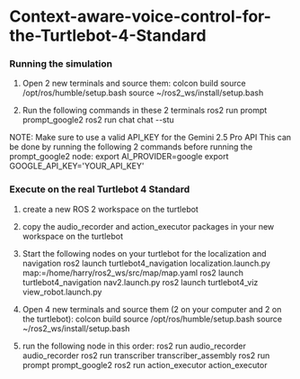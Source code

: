 # Context-aware-voice-control-for-the-Turtlebot-4-Standard

### Running the simulation

1. Open 2 new terminals and source them:
colcon build
source /opt/ros/humble/setup.bash
source ~/ros2_ws/install/setup.bash

2. Run the following commands in these 2 terminals
ros2 run prompt prompt_google2
ros2 run chat chat --stu

NOTE:
Make sure to use a valid API_KEY for the Gemini 2.5 Pro API
This can be done by running the following 2 commands before running the prompt_google2 node:
export AI_PROVIDER=google
export GOOGLE_API_KEY='YOUR_API_KEY'

### Execute on the real Turtlebot 4 Standard

1. create a new ROS 2 workspace on the turtlebot

2. copy the audio_recorder and action_executor packages in your new workspace on the turtlebot

3. Start the following nodes on your turtlebot for the localization and navigation
ros2 launch turtlebot4_navigation localization.launch.py map:=/home/harry/ros2_ws/src/map/map.yaml
ros2 launch turtlebot4_navigation nav2.launch.py
ros2 launch turtlebot4_viz view_robot.launch.py

4. Open 4 new terminals and source them (2 on your computer and 2 on the turtlebot):
colcon build
source /opt/ros/humble/setup.bash
source ~/ros2_ws/install/setup.bash

5. run the following node in this order:
ros2 run audio_recorder audio_recorder
ros2 run transcriber transcriber_assembly
ros2 run prompt prompt_google2
ros2 run action_executor action_executor

